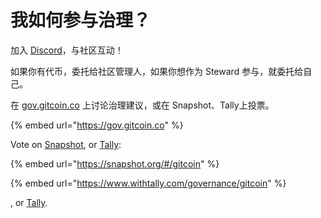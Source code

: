 # 我如何参与治理？

加入 [Discord](https://discord.com/invite/gitcoin)，与社区互动！

如果你有代币，委托给社区管理人，如果你想作为 Steward 参与，就委托给自己。

在 [gov.gitcoin.co](https://gov.gitcoin.co) 上讨论治理建议，或在 Snapshot、Tally上投票。

{% embed url="https://gov.gitcoin.co" %}

Vote on [Snapshot](https://snapshot.org/#/gitcoin), or [Tally](https://www.withtally.com/governance/gitcoin):

{% embed url="https://snapshot.org/#/gitcoin" %}

{% embed url="https://www.withtally.com/governance/gitcoin" %}

, or [Tally](https://www.withtally.com/governance/gitcoin).
